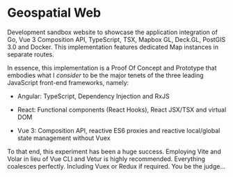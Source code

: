 # Geospatial Web

Development sandbox website to showcase the application integration of Go, Vue 3 Composition API, TypeScript, TSX, Mapbox GL, Deck.GL, PostGIS 3.0 and Docker. This implementation features dedicated Map instances in separate routes.

In essence, this implementation is a Proof Of Concept and Prototype that embodies what I *consider* to be the major tenets of the three leading JavaScript front-end frameworks, namely:

* Angular: TypeScript, Dependency Injection and RxJS

* React: Functional components (React Hooks), React JSX/TSX and virtual DOM

* Vue 3: Composition API, reactive ES6 proxies and reactive local/global state management without Vuex

To that end, this experiment has been a huge success. Employing Vite and Volar in lieu of Vue CLI and Vetur is highly recommended. Everything coalesces perfectly. Including Vuex or Redux if required. You be the judge...
